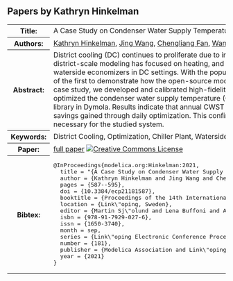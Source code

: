 ## Papers by Kathryn Hinkelman
<table><tr><th>Title:</th>
<td>A Case Study on Condenser Water Supply Temperature Optimization with a District Cooling Plant</td>
</tr>
<tr><th>Authors:</th>
<td>
<a href="/proceedings/authors/KathrynHinkelman">Kathryn Hinkelman</a>, <a href="/proceedings/authors/JingWang">Jing Wang</a>, <a href="/proceedings/authors/ChengliangFan">Chengliang Fan</a>, <a href="/proceedings/authors/WangdaZuo">Wangda Zuo</a>, <a href="/proceedings/authors/AntoineGautier">Antoine Gautier</a>, <a href="/proceedings/authors/MichaelWetter">Michael Wetter</a> and <a href="/proceedings/authors/NicholasLong">Nicholas Long</a></td>
</tr>
<tr><th>Abstract:</th>
<td>District cooling (DC) continues to proliferate due to increasing global cooling demands and economies of scale benefits; however, most district-scale modeling has focused on heating, and to the best of our knowledge, researchers have yet to model cooling plants featuring waterside economizers in DC settings. With the popular Modelica Buildings library expanding its capabilities to district scale, this study is one of the first to demonstrate how the open-source models can be used for detailed energy and control analysis of a DC plant. For a real-world case study, we developed and calibrated high-fidelity models for a DC system central plant at a college campus in Colorado, USA, and we optimized the condenser water supply temperature (CWST) setpoint for a DC plant across multiple time horizons using the Optimization library in Dymola. Results indicate that annual CWST optimization saves 4.7% annual plant energy, with less than 1% of additional energy savings gained through daily optimization. This confirms previous studies&#x27; findings that high frequency CWST optimizations are not necessary for the studied system.</td></tr>
<tr><th>Keywords:</th>
<td>District Cooling, Optimization, Chiller Plant, Waterside Economizer, Modelica Buildings Library</td></tr>
<tr><th>Paper:</th>
<td><a href="https://doi.org/10.3384/ecp21181587">full paper</a> <a rel="license" href="http://creativecommons.org/licenses/by/4.0/"><img alt="Creative Commons License" style="border-width:0" src="https://i.creativecommons.org/l/by/4.0/80x15.png" /></a></td>
</tr>
<tr><th>Bibtex:</th>
<td><pre>
@InProceedings{modelica.org:Hinkelman:2021,
  title = &quot;{A Case Study on Condenser Water Supply Temperature Optimization with a District Cooling Plant}&quot;,
  author = {Kathryn Hinkelman and Jing Wang and Chengliang Fan and Wangda Zuo and Antoine Gautier and Michael Wetter and Nicholas Long},
  pages = {587--595},
  doi = {10.3384/ecp21181587},
  booktitle = {Proceedings of the 14th International Modelica Conference},
  location = {Link\&quot;oping, Sweden},
  editor = {Martin Sj\&quot;olund and Lena Buffoni and Adrian Pop and Lennart Ochel},
  isbn = {978-91-7929-027-6},
  issn = {1650-3740},
  month = sep,
  series = {Link\&quot;oping Electronic Conference Proceedings},
  number = {181},
  publisher = {Modelica Association and Link\&quot;oping University Electronic Press},
  year = {2021}
}
</pre></td></tr>
</table><br>
